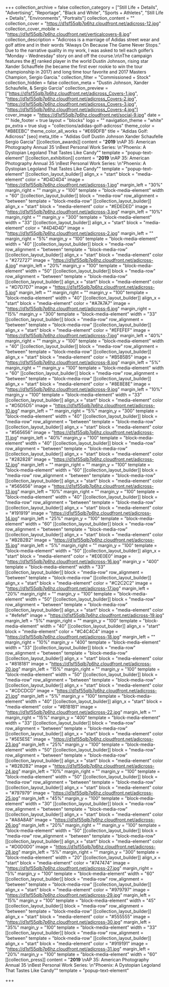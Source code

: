 +++
collection_archive = false
collection_category = ["Still Life + Details", "Advertising", "Reportage", "Black and White", "Sports + Athletes", "Still Life + Details", "Environments", "Portraits"]
collection_content = ""
collection_cover = "https://d1sf55qlb7p6hz.cloudfront.net/adicross-12.jpg"
collection_cover_mobile = "https://d1sf55qlb7p6hz.cloudfront.net/verticalcovers-8.jpg"
collection_description = "Adicross is a marriage of Adidas street wear and golf attire and in their words “Always On Because The Game Never Stops.” Due to the narrative quality in my work, I was asked to tell each golfer’s “Monday - Wednesday” story on and off the course.\n\nThe campaign features the [#1](https://www.instagram.com/explore/tags/1/) ranked player in the world Dustin Johnson, rising star Xander Schauffele (he became the first ever rookie to win the tour championship in 2017) and long time tour favorite and 2017 Masters Champion, Sergio Garcia."
collection_filter = "Commissioned + Stock"
collection_hidden = false
collection_meta = "Dustin Johnson, Xander Schaufelle, & Sergio Garcia"
collection_preview = ["https://d1sf55qlb7p6hz.cloudfront.net/adicross_Covers-1.jpg", "https://d1sf55qlb7p6hz.cloudfront.net/adicross_Covers-2.jpg", "https://d1sf55qlb7p6hz.cloudfront.net/adicross_Covers-3.jpg", "https://d1sf55qlb7p6hz.cloudfront.net/adicross_Covers-4.jpg"]
cover_image = "https://d1sf55qlb7p6hz.cloudfront.net/social-9.jpg"
date = ""
hide_footer = true
layout = "blocks"
logo = ""
navigation_theme = "white"
px_extra = true
slug = "collections/adidas-golf-adicross"
theme_color = "#B8EEBC"
theme_color_all_works = "#E69DFB"
title = "Adidas Golf: Adicross"
[seo]
meta_title = "Adidas Golf Dustin Johnson Xander Schaufelle Sergio Garcia"
[[collection_awards]]
content = "**2019**  \nAP 35: American Photography Annual 35  \nBest Personal Work Series:  \n\"Phoenix: A Dystopian Legoland That Tastes Like Candy\""
template = "popup-text-element"
[[collection_exhibition]]
content = "**2019**  \nAP 35: American Photography Annual 35  \nBest Personal Work Series:  \n\"Phoenix: A Dystopian Legoland That Tastes Like Candy\""
template = "popup-text-element"
[[collection_layout_builder]]
align_x = "start"
block = "media-element"
color = "#D4D4D4"
image = "https://d1sf55qlb7p6hz.cloudfront.net/adicross-1.jpg"
margin_left = "30%"
margin_right = ""
margin_y = "100"
template = "block-media-element"
width = "60"
[[collection_layout_builder]]
block = "media-row"
row_alignment = "between"
template = "block-media-row"
[[collection_layout_builder]]
align_x = "start"
block = "media-element"
color = "#EDEDED"
image = "https://d1sf55qlb7p6hz.cloudfront.net/adicross-3.jpg"
margin_left = "10%"
margin_right = ""
margin_y = "300"
template = "block-media-element"
width = "33"
[[collection_layout_builder]]
align_x = "start"
block = "media-element"
color = "#4D4D4D"
image = "https://d1sf55qlb7p6hz.cloudfront.net/adicross-2.jpg"
margin_left = ""
margin_right = "5%"
margin_y = "100"
template = "block-media-element"
width = "40"
[[collection_layout_builder]]
block = "media-row"
row_alignment = "between"
template = "block-media-row"
[[collection_layout_builder]]
align_x = "start"
block = "media-element"
color = "#272727"
image = "https://d1sf55qlb7p6hz.cloudfront.net/adicross-4.jpg"
margin_left = "20%"
margin_y = "100"
template = "block-media-element"
width = "50"
[[collection_layout_builder]]
block = "media-row"
row_alignment = "between"
template = "block-media-row"
[[collection_layout_builder]]
align_x = "start"
block = "media-element"
color = "#D7D7D7"
image = "https://d1sf55qlb7p6hz.cloudfront.net/adicross-5.jpg"
margin_left = ""
margin_right = ""
margin_y = "100"
template = "block-media-element"
width = "40"
[[collection_layout_builder]]
align_x = "start"
block = "media-element"
color = "#A7A7A7"
image = "https://d1sf55qlb7p6hz.cloudfront.net/adicross-6.jpg"
margin_right = "15%"
margin_y = "300"
template = "block-media-element"
width = "33"
[[collection_layout_builder]]
block = "media-row"
row_alignment = "between"
template = "block-media-row"
[[collection_layout_builder]]
align_x = "start"
block = "media-element"
color = "#EFEFEF"
image = "https://d1sf55qlb7p6hz.cloudfront.net/adicross-7.jpg"
margin_left = "40%"
margin_right = ""
margin_y = "100"
template = "block-media-element"
width = "40"
[[collection_layout_builder]]
block = "media-row"
row_alignment = "between"
template = "block-media-row"
[[collection_layout_builder]]
align_x = "start"
block = "media-element"
color = "#B5B5B5"
image = "https://d1sf55qlb7p6hz.cloudfront.net/adicross-8.jpg"
margin_left = "5%"
margin_right = ""
margin_y = "100"
template = "block-media-element"
width = "60"
[[collection_layout_builder]]
block = "media-row"
row_alignment = "between"
template = "block-media-row"
[[collection_layout_builder]]
align_x = "start"
block = "media-element"
color = "#8E8E8E"
image = "https://d1sf55qlb7p6hz.cloudfront.net/adicross-9.jpg"
margin_left = "10%"
margin_y = "100"
template = "block-media-element"
width = "33"
[[collection_layout_builder]]
align_x = "start"
block = "media-element"
color = "#D5D5D5"
image = "https://d1sf55qlb7p6hz.cloudfront.net/adicross-10.jpg"
margin_left = ""
margin_right = "5%"
margin_y = "300"
template = "block-media-element"
width = "40"
[[collection_layout_builder]]
block = "media-row"
row_alignment = "between"
template = "block-media-row"
[[collection_layout_builder]]
align_x = "start"
block = "media-element"
color = "#565656"
image = "https://d1sf55qlb7p6hz.cloudfront.net/adicross-11.jpg"
margin_left = "40%"
margin_y = "100"
template = "block-media-element"
width = "40"
[[collection_layout_builder]]
block = "media-row"
row_alignment = "between"
template = "block-media-row"
[[collection_layout_builder]]
align_x = "start"
block = "media-element"
color = "#282828"
image = "https://d1sf55qlb7p6hz.cloudfront.net/adicross-12.jpg"
margin_left = ""
margin_right = ""
margin_y = "100"
template = "block-media-element"
width = "60"
[[collection_layout_builder]]
block = "media-row"
row_alignment = "between"
template = "block-media-row"
[[collection_layout_builder]]
align_x = "start"
block = "media-element"
color = "#565656"
image = "https://d1sf55qlb7p6hz.cloudfront.net/adicross-13.jpg"
margin_left = "10%"
margin_right = ""
margin_y = "100"
template = "block-media-element"
width = "40"
[[collection_layout_builder]]
block = "media-row"
row_alignment = "between"
template = "block-media-row"
[[collection_layout_builder]]
align_x = "start"
block = "media-element"
color = "#191919"
image = "https://d1sf55qlb7p6hz.cloudfront.net/adicross-14.jpg"
margin_left = "25%"
margin_y = "100"
template = "block-media-element"
width = "60"
[[collection_layout_builder]]
block = "media-row"
row_alignment = "between"
template = "block-media-row"
[[collection_layout_builder]]
align_x = "start"
block = "media-element"
color = "#B2B2B2"
image = "https://d1sf55qlb7p6hz.cloudfront.net/adicross-15.jpg"
margin_left = "5%"
margin_right = ""
margin_y = "100"
template = "block-media-element"
width = "50"
[[collection_layout_builder]]
align_x = "start"
block = "media-element"
color = "#E0E0E0"
image = "https://d1sf55qlb7p6hz.cloudfront.net/adicross-16.jpg"
margin_y = "400"
template = "block-media-element"
width = "33"
[[collection_layout_builder]]
block = "media-row"
row_alignment = "between"
template = "block-media-row"
[[collection_layout_builder]]
align_x = "start"
block = "media-element"
color = "#C2C2C2"
image = "https://d1sf55qlb7p6hz.cloudfront.net/adicross-17.jpg"
margin_left = "20%"
margin_right = ""
margin_y = "100"
template = "block-media-element"
width = "50"
[[collection_layout_builder]]
block = "media-row"
row_alignment = "between"
template = "block-media-row"
[[collection_layout_builder]]
align_x = "start"
block = "media-element"
color = "#efefef"
image = "https://d1sf55qlb7p6hz.cloudfront.net/adicross-19.jpg"
margin_left = "5%"
margin_right = ""
margin_y = "100"
template = "block-media-element"
width = "40"
[[collection_layout_builder]]
align_x = "start"
block = "media-element"
color = "#C4C4C4"
image = "https://d1sf55qlb7p6hz.cloudfront.net/adicross-18.jpg"
margin_left = ""
margin_right = "10%"
margin_y = "400"
template = "block-media-element"
width = "33"
[[collection_layout_builder]]
block = "media-row"
row_alignment = "between"
template = "block-media-row"
[[collection_layout_builder]]
align_x = "start"
block = "media-element"
color = "#818181"
image = "https://d1sf55qlb7p6hz.cloudfront.net/adicross-20.jpg"
margin_left = "15%"
margin_right = ""
margin_y = "100"
template = "block-media-element"
width = "50"
[[collection_layout_builder]]
block = "media-row"
row_alignment = "between"
template = "block-media-row"
[[collection_layout_builder]]
align_x = "start"
block = "media-element"
color = "#CDCDCD"
image = "https://d1sf55qlb7p6hz.cloudfront.net/adicross-21.jpg"
margin_left = "5%"
margin_y = "100"
template = "block-media-element"
width = "40"
[[collection_layout_builder]]
align_x = "start"
block = "media-element"
color = "#B1B1B1"
image = "https://d1sf55qlb7p6hz.cloudfront.net/adicross-22.jpg"
margin_left = ""
margin_right = "15%"
margin_y = "400"
template = "block-media-element"
width = "33"
[[collection_layout_builder]]
block = "media-row"
row_alignment = "between"
template = "block-media-row"
[[collection_layout_builder]]
align_x = "start"
block = "media-element"
color = "#5E5E5E"
image = "https://d1sf55qlb7p6hz.cloudfront.net/adicross-23.jpg"
margin_left = "25%"
margin_y = "100"
template = "block-media-element"
width = "50"
[[collection_layout_builder]]
block = "media-row"
row_alignment = "between"
template = "block-media-row"
[[collection_layout_builder]]
align_x = "start"
block = "media-element"
color = "#B2B2B2"
image = "https://d1sf55qlb7p6hz.cloudfront.net/adicross-24.jpg"
margin_left = "10%"
margin_right = ""
margin_y = "100"
template = "block-media-element"
width = "50"
[[collection_layout_builder]]
block = "media-row"
row_alignment = "between"
template = "block-media-row"
[[collection_layout_builder]]
align_x = "start"
block = "media-element"
color = "#797979"
image = "https://d1sf55qlb7p6hz.cloudfront.net/adicross-25.jpg"
margin_left = "45%"
margin_y = "100"
template = "block-media-element"
width = "30"
[[collection_layout_builder]]
block = "media-row"
row_alignment = "between"
template = "block-media-row"
[[collection_layout_builder]]
align_x = "start"
block = "media-element"
color = "#A8A8A8"
image = "https://d1sf55qlb7p6hz.cloudfront.net/adicross-26.jpg"
margin_left = "20%"
margin_right = ""
margin_y = "100"
template = "block-media-element"
width = "50"
[[collection_layout_builder]]
block = "media-row"
row_alignment = "between"
template = "block-media-row"
[[collection_layout_builder]]
align_x = "start"
block = "media-element"
color = "#D0D0D0"
image = "https://d1sf55qlb7p6hz.cloudfront.net/adicross-28.jpg"
margin_left = "5%"
margin_right = ""
margin_y = "300"
template = "block-media-element"
width = "20"
[[collection_layout_builder]]
align_x = "start"
block = "media-element"
color = "#747474"
image = "https://d1sf55qlb7p6hz.cloudfront.net/adicross-27.jpg"
margin_right = "5%"
margin_y = "100"
template = "block-media-element"
width = "60"
[[collection_layout_builder]]
block = "media-row"
row_alignment = "between"
template = "block-media-row"
[[collection_layout_builder]]
align_x = "start"
block = "media-element"
color = "#979797"
image = "https://d1sf55qlb7p6hz.cloudfront.net/adicross-29.jpg"
margin_left = "15%"
margin_y = "100"
template = "block-media-element"
width = "45"
[[collection_layout_builder]]
block = "media-row"
row_alignment = "between"
template = "block-media-row"
[[collection_layout_builder]]
align_x = "start"
block = "media-element"
color = "#555555"
image = "https://d1sf55qlb7p6hz.cloudfront.net/adicross-30.jpg"
margin_left = "35%"
margin_y = "100"
template = "block-media-element"
width = "33"
[[collection_layout_builder]]
block = "media-row"
row_alignment = "between"
template = "block-media-row"
[[collection_layout_builder]]
align_x = "start"
block = "media-element"
color = "#919191"
image = "https://d1sf55qlb7p6hz.cloudfront.net/adicross-31.jpg"
margin_left = "20%"
margin_y = "100"
template = "block-media-element"
width = "60"
[[collection_press]]
content = "**2019**  \nAP 35: American Photography Annual 35  \nBest Personal Work Series:  \n\"Phoenix: A Dystopian Legoland That Tastes Like Candy\""
template = "popup-text-element"

+++
